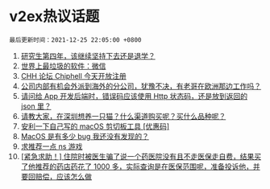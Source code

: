 # v2ex热议话题

`最后更新时间：2021-12-25 22:05:00 +0800`

1. [研究生第四年，该继续坚持下去还是退学？](https://www.v2ex.com/t/824377)
1. [世界上最垃圾的软件：微信](https://www.v2ex.com/t/824404)
1. [CHH 论坛 Chiphell 今天开放注册](https://www.v2ex.com/t/824347)
1. [公司内部有机会外派到海外的分公司，犹豫不决，有老哥在欧洲那边工作吗？](https://www.v2ex.com/t/824336)
1. [请问给 App 开发后端时，错误码应该使用 Http 状态码，还是放到返回的 json 里？](https://www.v2ex.com/t/824337)
1. [请教大家，在深圳想养一只猫？什么渠道购买呢？买什么品种呢？](https://www.v2ex.com/t/824383)
1. [安利一下自己写的 macOS 剪切板工具 [优惠码]](https://www.v2ex.com/t/824330)
1. [MacOS 是有多少 bug 我还没有发现的？](https://www.v2ex.com/t/824390)
1. [求推荐一点 ns 游戏](https://www.v2ex.com/t/824344)
1. [[紧急求助！] 住院时被医生骗了说一个药医院没有且不走医保走自费，结果买了他推荐的药店药花了 1000 多，实际查询是在医保范围呢，准备投诉他，并要回赔偿，应该怎么做](https://www.v2ex.com/t/824386)


